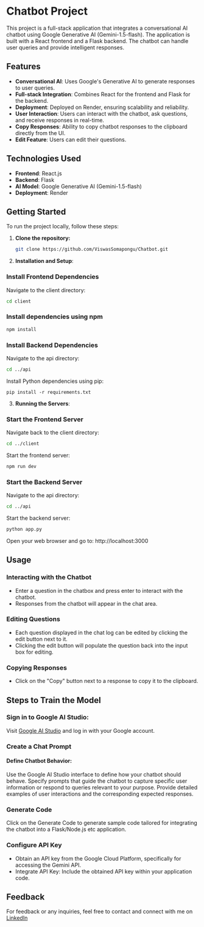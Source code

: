 # Chatbot Project

This project is a full-stack application that integrates a conversational AI chatbot using Google Generative AI (Gemini-1.5-flash). The application is built with a React frontend and a Flask backend. The chatbot can handle user queries and provide intelligent responses.

## Features

- **Conversational AI**: Uses Google's Generative AI to generate responses to user queries.
- **Full-stack Integration**: Combines React for the frontend and Flask for the backend.
- **Deployment**: Deployed on Render, ensuring scalability and reliability.
- **User Interaction**: Users can interact with the chatbot, ask questions, and receive responses in real-time.
- **Copy Responses**: Ability to copy chatbot responses to the clipboard directly from the UI.
- **Edit Feature**: Users can edit their questions.

## Technologies Used

- **Frontend**: React.js
- **Backend**: Flask
- **AI Model**: Google Generative AI (Gemini-1.5-flash)
- **Deployment**: Render

## Getting Started

To run the project locally, follow these steps:

1. **Clone the repository:**
   ```bash
   git clone https://github.com/ViswasSomapongu/Chatbot.git
2. **Installation and Setup**:

### Install Frontend Dependencies
Navigate to the client directory:
```bash
cd client
```
### Install dependencies using npm
```bash
npm install
```
### Install Backend Dependencies
Navigate to the api directory:
```bash
cd ../api
```
Install Python dependencies using pip:
```baash
pip install -r requirements.txt
```

3. **Running the Servers**:
### Start the Frontend Server
Navigate back to the client directory:
```bash
cd ../client
```
Start the frontend server:
```bash
npm run dev
```
### Start the Backend Server
Navigate to the api directory:
```bash
cd ../api
```
Start the backend server:
```bash
python app.py
```
Open your web browser and go to:
http://localhost:3000

## Usage

### Interacting with the Chatbot
- Enter a question in the chatbox and press enter to interact with the chatbot.
- Responses from the chatbot will appear in the chat area.
### Editing Questions
- Each question displayed in the chat log can be edited by clicking the edit button next to it.
- Clicking the edit button will populate the question back into the input box for editing.
### Copying Responses
- Click on the "Copy" button next to a response to copy it to the clipboard.
  
## Steps to Train the Model

### Sign in to Google AI Studio:
Visit [Google AI Studio](https://ai.google.dev/aistudio) and log in with your Google account.
### Create a Chat Prompt
#### Define Chatbot Behavior:
Use the Google AI Studio interface to define how your chatbot should behave.
Specify prompts that guide the chatbot to capture specific user information or respond to queries relevant to your purpose.
Provide detailed examples of user interactions and the corresponding expected responses.
### Generate Code
Click on the Generate Code to generate sample code tailored for integrating the chatbot into a Flask/Node.js etc application.
### Configure API Key
- Obtain an API key from the Google Cloud Platform, specifically for accessing the Gemini API.
- Integrate API Key: Include the obtained API key within your  application code.
  
## Feedback
For feedback or any inquiries, feel free to contact and connect with me on [LinkedIn](https://www.linkedin.com/in/viswas-somapongu/)
